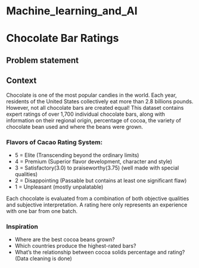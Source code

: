 # Machine_learning_and_AI


# Chocolate Bar Ratings

## Problem statement

## Context

Chocolate is one of the most popular candies in the world. Each year, residents of the United States collectively eat more than 2.8 billions pounds. However, not all chocolate bars are created equal! This dataset contains expert ratings of over 1,700 individual chocolate bars, along with information on their regional origin, percentage of cocoa, the variety of chocolate bean 
used and where the beans were grown.

### Flavors of Cacao Rating System:
- 5 = Elite (Transcending beyond the ordinary limits)
- 4 = Premium (Superior flavor development, character and style)
- 3 = Satisfactory(3.0) to praiseworthy(3.75) (well made with special qualities)
- 2 = Disappointing (Passable but contains at least one significant flaw)
- 1 = Unpleasant (mostly unpalatable)


Each chocolate is evaluated from a combination of both objective qualities and subjective interpretation. A rating here only represents an experience with one bar from one batch. 

### Inspiration

- Where are the best cocoa beans grown?
- Which countries produce the highest-rated bars?
- What’s the relationship between cocoa solids percentage and rating?
(Data cleaning is done)
